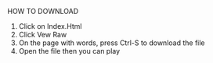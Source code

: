 HOW TO DOWNLOAD

1. Click on Index.Html
2. Click Vew Raw
3. On the page with words, press Ctrl-S to download the file
4. Open the file then you can play
